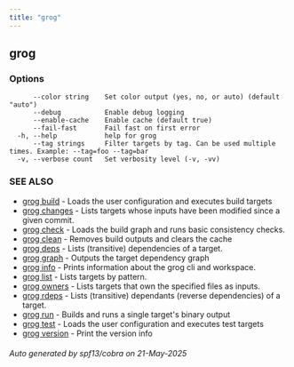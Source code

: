 ```yaml
---
title: "grog"
---
```


## grog

### Options

```
      --color string    Set color output (yes, no, or auto) (default "auto")
      --debug           Enable debug logging
      --enable-cache    Enable cache (default true)
      --fail-fast       Fail fast on first error
  -h, --help            help for grog
      --tag strings     Filter targets by tag. Can be used multiple times. Example: --tag=foo --tag=bar
  -v, --verbose count   Set verbosity level (-v, -vv)
```

### SEE ALSO

- [grog build](/reference/cli/grog_build/) - Loads the user configuration and executes build targets
- [grog changes](/reference/cli/grog_changes/) - Lists targets whose inputs have been modified since a given commit.
- [grog check](/reference/cli/grog_check/) - Loads the build graph and runs basic consistency checks.
- [grog clean](/reference/cli/grog_clean/) - Removes build outputs and clears the cache
- [grog deps](/reference/cli/grog_deps/) - Lists (transitive) dependencies of a target.
- [grog graph](/reference/cli/grog_graph/) - Outputs the target dependency graph
- [grog info](/reference/cli/grog_info/) - Prints information about the grog cli and workspace.
- [grog list](/reference/cli/grog_list/) - Lists targets by pattern.
- [grog owners](/reference/cli/grog_owners/) - Lists targets that own the specified files as inputs.
- [grog rdeps](/reference/cli/grog_rdeps/) - Lists (transitive) dependants (reverse dependencies) of a target.
- [grog run](/reference/cli/grog_run/) - Builds and runs a single target's binary output
- [grog test](/reference/cli/grog_test/) - Loads the user configuration and executes test targets
- [grog version](/reference/cli/grog_version/) - Print the version info

###### Auto generated by spf13/cobra on 21-May-2025
